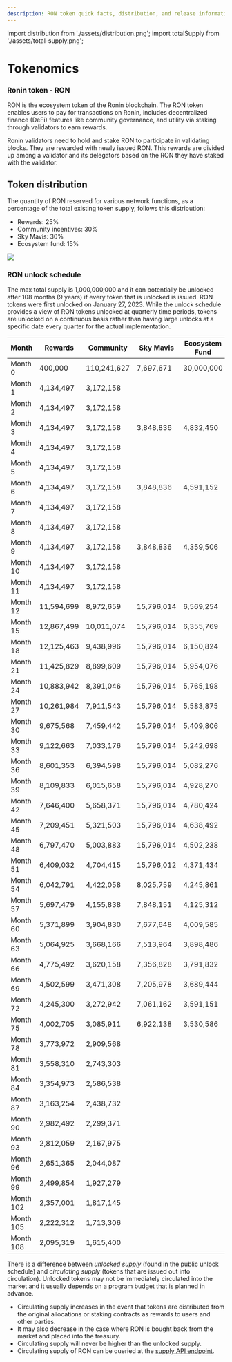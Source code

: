 ```yaml
---
description: RON token quick facts, distribution, and release information.
---
```


import distribution from './assets/distribution.png';
import totalSupply from './assets/total-supply.png';

# Tokenomics

### Ronin token - RON
RON is the ecosystem token of the Ronin blockchain. The RON token enables users to pay for transactions on Ronin, includes decentralized finance (DeFi) features like community governance, and utility via staking through validators to earn rewards.

Ronin validators need to hold and stake RON to participate in validating blocks. They are rewarded with newly issued RON. This rewards are divided up among a validator and its delegators based on the RON they have staked with the validator. 

## Token distribution
The quantity of RON reserved for various network functions, as a percentage of the total existing token supply, follows this distribution:
* Rewards: 25%
* Community incentives: 30%
* Sky Mavis: 30%
* Ecosystem fund: 15%

<img src={totalSupply} width={800} />

### RON unlock schedule
The max total supply is 1,000,000,000 and it can potentially be unlocked after 108 months (9 years) if every token that is unlocked is issued. RON tokens were first unlocked on January 27, 2023. While the unlock schedule provides a view of RON tokens unlocked at quarterly time periods, tokens are unlocked on a continuous basis rather than having large unlocks at a specific date every quarter for the actual implementation.


| Month     | Rewards         | Community   | Sky Mavis  | Ecosystem Fund | Total unlocked supply | Unlocked supply % |
| --------- | --------------- | ----------- | ---------- | -------------- | --------------------- | ----------------- |
| Month 0   | 400,000         | 110,241,627 | 7,697,671  | 30,000,000     | 148,339,298           | 14.83%            |
| Month 1   | 4,134,497       | 3,172,158   |            |                | 155,645,952           | 15.56%            |
| Month 2   | 4,134,497       | 3,172,158   |            |                | 162,952,607           | 16.30%            |
| Month 3   | 4,134,497       | 3,172,158   | 3,848,836  | 4,832,450      | 178,940,547           | 17.89%            |
| Month 4   | 4,134,497       | 3,172,158   |            |                | 186,247,201           | 18.62%            |
| Month 5   | 4,134,497       | 3,172,158   |            |                | 193,553,855           | 19.36%            |
| Month 6   | 4,134,497       | 3,172,158   | 3,848,836  | 4,591,152      | 209,300,497           | 20.93%            |
| Month 7   | 4,134,497       | 3,172,158   |            |                | 216,607,152           | 21.66%            |
| Month 8   | 4,134,497       | 3,172,158   |            |                | 223,913,806           | 22.39%            |
| Month 9   | 4,134,497       | 3,172,158   | 3,848,836  | 4,359,506      | 239,428,802           | 23.94%            |
| Month 10  | 4,134,497       | 3,172,158   |            |                | 246,735,456           | 24.67%            |
| Month 11  | 4,134,497       | 3,172,158   |            |                | 254,042,111           | 25.40%            |
| Month 12  | 11,594,699      | 8,972,659   | 15,796,014 | 6,569,254      | 296,974,737           | 29.70%            |
| Month 15  | 12,867,499      | 10,011,074  | 15,796,014 | 6,355,769      | 342,005,093           | 34.20%            |
| Month 18  | 12,125,463      | 9,438,996   | 15,796,014 | 6,150,824      | 385,516,389           | 38.55%            |
| Month 21  | 11,425,829      | 8,899,609   | 15,796,014 | 5,954,076      | 427,591,918           | 42.76%            |
| Month 24  | 10,883,942      | 8,391,046   | 15,796,014 | 5,765,198      | 468,428,117           | 46.84%            |
| Month 27  | 10,261,984      | 7,911,543   | 15,796,014 | 5,583,875      | 507,981,534           | 50.80%            |
| Month 30  | 9,675,568       | 7,459,442   | 15,796,014 | 5,409,806      | 546,322,364           | 54.63%            |
| Month 33  | 9,122,663       | 7,033,176   | 15,796,014 | 5,242,698      | 583,516,916           | 58.35%            |
| Month 36  | 8,601,353       | 6,394,598   | 15,796,014 | 5,082,276      | 619,391,156           | 61.94%            |
| Month 39  | 8,109,833       | 6,015,658   | 15,796,014 | 4,928,270      | 654,240,930           | 65.42%            |
| Month 42  | 7,646,400       | 5,658,371   | 15,796,014 | 4,780,424      | 688,122,140           | 68.81%            |
| Month 45  | 7,209,451       | 5,321,503   | 15,796,014 | 4,638,492      | 721,087,600           | 72.11%            |
| Month 48  | 6,797,470       | 5,003,883   | 15,796,014 | 4,502,238      | 753,187,205           | 75.32%            |
| Month 51  | 6,409,032       | 4,704,415   | 15,796,012 | 4,371,434      | 784,468,098           | 78.45%            |
| Month 54  | 6,042,791       | 4,422,058   | 8,025,759  | 4,245,861      | 807,204,567           | 80.72%            |
| Month 57  | 5,697,479       | 4,155,838   | 7,848,151  | 4,125,312      | 829,031,347           | 82.90%            |
| Month 60  | 5,371,899       | 3,904,830   | 7,677,648  | 4,009,585      | 849,995,309           | 85.00%            |
| Month 63  | 5,064,925       | 3,668,166   | 7,513,964  | 3,898,486      | 870,140,851           | 87.01%            |
| Month 66  | 4,775,492       | 3,620,158   | 7,356,828  | 3,791,832      | 889,685,162           | 88.97%            |
| Month 69  | 4,502,599       | 3,471,308   | 7,205,978  | 3,689,444      | 908,554,491           | 90.86%            |
| Month 72  | 4,245,300       | 3,272,942   | 7,061,162  | 3,591,151      | 926,725,046           | 92.67%            |
| Month 75  | 4,002,705       | 3,085,911   | 6,922,138  | 3,530,586      | 944,266,385           | 94.43%            |
| Month 78  | 3,773,972       | 2,909,568   |            |                | 950,949,926           | 95.09%            |
| Month 81  | 3,558,310       | 2,743,303   |            |                | 957,251,539           | 95.73%            |
| Month 84  | 3,354,973       | 2,586,538   |            |                | 963,193,050           | 96.32%            |
| Month 87  | 3,163,254       | 2,438,732   |            |                | 968,795,036           | 96.88%            |
| Month 90  | 2,982,492       | 2,299,371   |            |                | 974,076,899           | 97.41%            |
| Month 93  | 2,812,059       | 2,167,975   |            |                | 979,056,933           | 97.91%            |
| Month 96  | 2,651,365       | 2,044,087   |            |                | 983,752,385           | 98.38%            |
| Month 99  | 2,499,854       | 1,927,279   |            |                | 988,179,518           | 98.82%            |
| Month 102 | 2,357,001       | 1,817,145   |            |                | 992,353,665           | 99.24%            |
| Month 105 | 2,222,312       | 1,713,306   |            |                | 996,289,282           | 99.63%            |
| Month 108 | 2,095,319       | 1,615,400   |            |                | 1,000,000,000         | 100.00%           |

There is a difference between *unlocked supply* (found in the public unlock schedule) and *circulating supply* (tokens that are issued out into circulation). Unlocked tokens may not be immediately circulated into the market and it usually depends on a program budget that is planned in advance. 
* Circulating supply increases in the event that tokens are distributed from the original allocations or staking contracts as rewards to users and other parties.
* It may also decrease in the case where RON is bought back from the market and placed into the treasury.
* Circulating supply will never be higher than the unlocked supply.
* Circulating supply of RON can be queried at the [supply API endpoint](https://supply-api.roninchain.com/info/ron?q=circulatingSupply).
